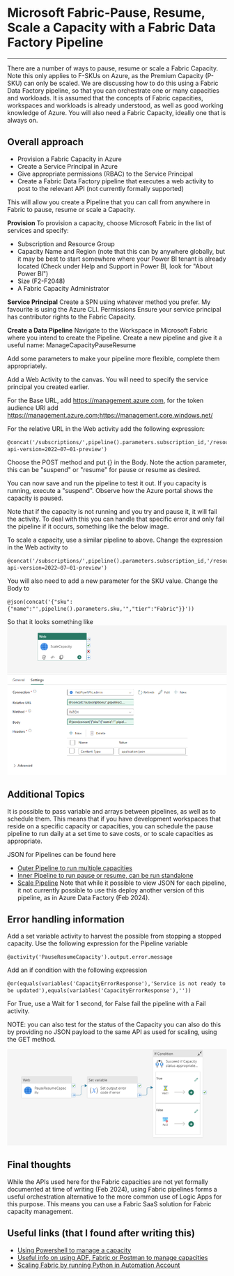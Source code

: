 # Microsoft Fabric-Pause, Resume, Scale a Capacity with a Fabric Data Factory Pipeline

---


There are a number of ways to pause, resume or scale a Fabric Capacity. Note this only applies to F-SKUs on Azure, as the Premium Capacity (P-SKU) can only be scaled.
We are discussing how to do this using a Fabric Data Factory pipeline, so that you can orchestrate one or many capacities and workloads.
It is assumed that the concepts of Fabric capacities, workspaces and workloads is already understood, as well as good working knowledge of Azure. You will also need a Fabric Capacity, ideally one that is always on.

## Overall approach
- Provision a Fabric Capacity in Azure 
- Create a Service Principal in Azure
- Give appropriate permissions (RBAC) to the Service Principal
- Create a Fabric Data Factory pipeline that executes a web activity to post to the relevant API (not currently formally supported)

This will allow you create a Pipeline that you can call from anywhere in Fabric to pause, resume or scale a Capacity.

**Provision**
To provision a capacity, choose Microsoft Fabric in the list of services and specify:
- Subscription and Resource Group
- Capacity Name and Region (note that this can by anywhere globally, but it may be best to start somewhere where your Power BI tenant is already located (Check under Help and Support in Power BI, look for "About Power BI")
- Size (F2-F2048)
- A Fabric Capacity Administrator 

**Service Principal**
Create a SPN using whatever method you prefer. My favourite is using the Azure CLI.
Permissions
Ensure your service principal has contributor rights to the Fabric Capacity.

**Create a Data Pipeline**
Navigate to the Workspace in Microsoft Fabric where you intend to create the Pipeline. Create a new pipeline and give it a useful name: ManageCapacityPauseResume

Add some parameters to make your pipeline more flexible, complete them appropriately.

Add a Web Activity to the canvas. You will need to specify the service principal you created earlier.

For the Base URL, add https://management.azure.com, for the token audience URI add https://management.azure.com;https://management.core.windows.net/

For the relative URL in the Web activity add the following expression:
```
@concat('/subscriptions/',pipeline().parameters.subscription_id,'/resourceGroups/',pipeline().parameters.resourcegroup,'/providers/Microsoft.Fabric/capacities/',pipeline().parameters.capacities,'/',pipeline().parameters.action,'?api-version=2022–07–01-preview')
```

Choose the POST method and put {} in the Body.
Note the action parameter, this can be "suspend" or "resume" for pause or resume as desired.

You can now save and run the pipeline to test it out. If you capacity is running, execute a "suspend". Observe how the Azure portal shows the capacity is paused.

Note that if the capacity is not running and you try and pause it, it will fail the activity. To deal with this you can handle that specific error and only fail the pipeline if it occurs, something like the below image. 

To scale a capacity, use a similar pipeline to above. 
Change the expression in the Web activity to
```
@concat('/subscriptions/',pipeline().parameters.subscription_id,'/resourceGroups/',pipeline().parameters.resourcegroup,'/providers/Microsoft.Fabric/capacities/',pipeline().parameters.capacities,'?api-version=2022–07–01-preview')
```

You will also need to add a new parameter for the SKU value.
Change the Body to
```
@json(concat('{"sku":{"name":"',pipeline().parameters.sku,'","tier":"Fabric"}}'))
```
So that it looks something like ![](./images/Scale%20capacity.png)

## Additional Topics
It is possible to pass variable and arrays between pipelines, as well as to schedule them. This means that if you have development workspaces that reside on a specific capacity or capacities, you can schedule the pause pipeline to run daily at a set time to save costs, or to scale capacities as appropriate.

JSON for Pipelines can be found here
- [Outer Pipeline to run multiple capacities](./pipelines/ManageCapacity_Resume.json)
- [Inner Pipeline to run pause or resume, can be run standalone](./pipelines/ManageCapacityPauseResume.json)
- [Scale Pipeline](./pipelines/ScaleCapacity.json)
Note that while it possible to view JSON for each pipeline, it not currently possible to use this deploy another version of this pipeline, as in Azure Data Factory (Feb 2024).

## Error handling information
Add a set variable activity to harvest the possible from stopping a stopped capacity. Use the following expression for the Pipeline variable
```
@activity('PauseResumeCapacity').output.error.message
```
Add an if condition with the following expression
```
@or(equals(variables('CapacityErrorResponse'),'Service is not ready to be updated'),equals(variables('CapacityErrorResponse'),''))
```
For True, use a Wait for 1 second, for False fail the pipeline with a Fail activity.

NOTE: you can also test for the status of the Capacity you can also do this by providing no JSON payload to the same API as used for scaling, using the GET method.

![Pause or Resume Pipeline with error handling](./images/More%20Complex%20Pipeline.png)

## Final thoughts
While the APIs used here for the Fabric capacities are not yet formally documented at time of writing (Feb 2024), using Fabric pipelines forms a useful orchestration alternative to the more common use of Logic Apps for this purpose. This means you can use a Fabric SaaS solution for Fabric capacity management.


## Useful links (that I found after writing this)
 - [Using Powershell to manage a capacity](https://github.com/sergeig888/ps-fskumgmt-fabric)
 - [Useful info on using ADF, Fabric or Postman to manage capacities](https://github.com/nocsi-zz/fabric-capacity-management)
 - [Scaling Fabric by running Python in Automation Account](https://github.com/jugi92/manage_fabric_capacity_python_runbook)
